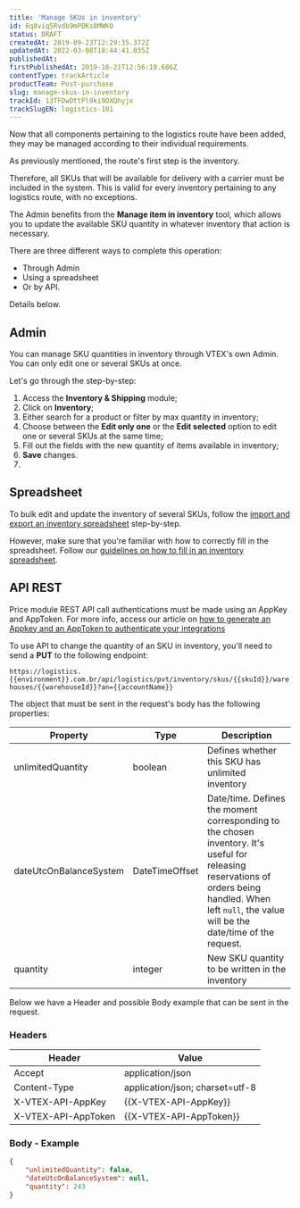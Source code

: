 ```yaml
---
title: 'Manage SKUs in inventory'
id: 6q8viq5Rvdb9mPDKs8MWKO
status: DRAFT
createdAt: 2019-09-23T12:29:35.372Z
updatedAt: 2022-03-08T18:44:41.035Z
publishedAt: 
firstPublishedAt: 2019-10-21T12:56:10.686Z
contentType: trackArticle
productTeam: Post-purchase
slug: manage-skus-in-inventory
trackId: 13TFDwDttPl9ki9OXQhyjx
trackSlugEN: logistics-101
---
```


Now that all components pertaining to the logistics route have been added, they may be managed according to their individual requirements.

As previously mentioned, the route's first step is the inventory.

Therefore, all SKUs that will be available for delivery with a carrier must be included in the system. This is valid for every inventory pertaining to any logistics route, with no exceptions.

The Admin benefits from the __Manage item in inventory__ tool, which allows you to update the available SKU quantity in whatever inventory that action is necessary.

There are three different ways to complete this operation:
- Through Admin
- Using a spreadsheet
- Or by API.

Details below.

## Admin

You can manage SKU quantities in inventory through VTEX's own Admin. You can only edit one or several SKUs at once.

Let's go through the step-by-step:
1. Access the __Inventory & Shipping__ module;
2. Click on __Inventory__;
3. Either search for a product or filter by max quantity in inventory;
4. Choose between the __Edit only one__ or the __Edit selected__ option to edit one or several SKUs at the same time;
5. Fill out the fields with the new quantity of items available in inventory;
6. __Save__ changes.
7. 
## Spreadsheet 

To bulk edit and update the inventory of several SKUs, follow the [import and export an inventory spreadsheet](https://help.vtex.com/en/tutorial/importando-e-exportando-planilha-de-estoque?locale=en) step-by-step.

However, make sure that you're familiar with how to correctly fill in the spreadsheet. Follow our [guidelines on how to fill in an inventory spreadsheet](https://help.vtex.com/en/tutorial/filling-in-an-inventory-spreadsheet--2EQ0XOe8aA0UyQso0k2kkA).

## API REST

<div class="alert alert-warning">
Price module REST API call authentications must be made using an AppKey and AppToken. For more info, access our article on  <a href="https://help.vtex.com/en/tutorial/creatoing-appkey-and-apptoken-to-authenticate-integrations--43tQeyQJgAKGEuCqQKAOI2">how to generate an Appkey and an AppToken to authenticate your integrations</a>
</div>

To use API to change the quantity of an SKU in inventory, you'll need to send a __PUT__ to the following endpoint:

`https://logistics.{{environment}}.com.br/api/logistics/pvt/inventory/skus/{{skuId}}/warehouses/{{warehouseId}}?an={{accountName}}`

The object that must be sent in the request's body has the following properties:

| __Property__ | __Type__ |__Description__|
|------------------|-----------|-------------|
| unlimitedQuantity | boolean | Defines whether this SKU has unlimited inventory  |
| dateUtcOnBalanceSystem | DateTimeOffset | Date/time. Defines the moment corresponding to the chosen inventory. It's useful for releasing reservations of orders being handled. When left `null`, the value will be the date/time of the request.  |
| quantity| integer | New SKU quantity to be written in the inventory |

Below we have a Header and possible Body example that can be sent in the request.
 
### Headers 

| Header| Value |
|------------------|-----------|
| Accept | application/json |
| Content-Type | application/json; charset=utf-8 |
| X-VTEX-API-AppKey | {{X-VTEX-API-AppKey}} |
| X-VTEX-API-AppToken | {{X-VTEX-API-AppToken}} |

### Body - Example 

```json
{
    "unlimitedQuantity": false,
    "dateUtcOnBalanceSystem": null,
    "quantity": 243
}
```
